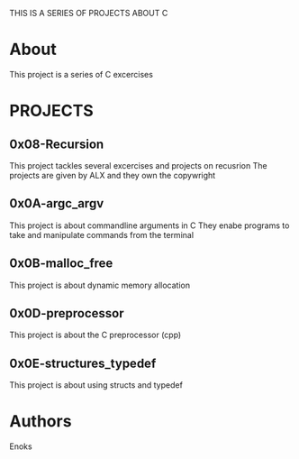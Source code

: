 THIS IS A SERIES OF PROJECTS ABOUT C
# About
This project is a series of C excercises
# PROJECTS
## 0x08-Recursion
This project tackles several excercises and projects on recusrion
The projects are given by ALX and they own the copywright
## 0x0A-argc_argv
This project is about commandline arguments in C
They enabe programs to take and manipulate commands from the terminal
## 0x0B-malloc_free
This project is about dynamic memory allocation
## 0x0D-preprocessor
This project is about the C preprocessor (cpp)
## 0x0E-structures_typedef
This project is about using structs and typedef

# Authors
Enoks
